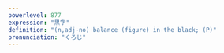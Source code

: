 ```yaml
---
powerlevel: 877
expression: "黒字"
definition: "(n,adj-no) balance (figure) in the black; (P)"
pronunciation: "くろじ"
---
```

